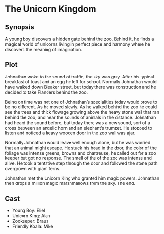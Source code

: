 # The Unicorn Kingdom

## Synopsis

A young boy discovers a hidden gate behind the zoo.
Behind it, he finds a magical world of unicorns living in perfect piece and harmony where he discovers the meaning of imagination.

## Plot

Johnathan woke to the sound of traffic, the sky was gray.
After his typical breakfast of toast and an egg he left for school.
Normally Johnathan would have walked down Bleaker street, but today there was construction and he decided to take Flanders behind the zoo.

Being on time was not one of Johnathan’s specialities today would prove to be no different.
As he moved slowly.
As he walked behind the zoo he could see the trees and thick flowage growing above the heavy stone wall that ran behind the zoo; and hear the sounds of animals in the distance.
Johnathan had heard the sound before, but today there was a new sound, sort of a cross between an angelic horn and an elephant’s trumpet.
He stopped to listen and noticed a heavy wooden door in the zoo wall was ajar.

Normally Johnathan would leave well enough alone, but he was worried that an animal might escape.
He stuck his head in the door, the color of the foliage was intense greens, browns and chartreuse, he called out for a zoo keeper but got no response.
The smell of the of the zoo was intense and alive.
He took a tentative step through the door and followed the stone path overgrown with giant ferns.

Johnathan met the Unicorn King who granted him magic powers.
Johnathan then drops a million magic marshmallows from the sky.
The end.



## Cast

* Young Boy: Eliel
* Unicorn King: Alan
* Zookeeper: Braus
* Friendly Koala: Mike
